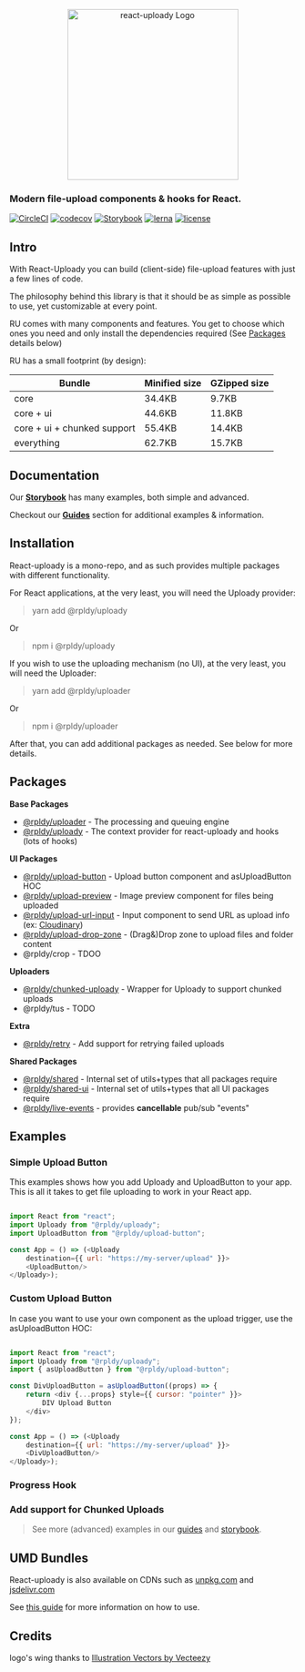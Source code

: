<p align="center">
    <img src="https://res.cloudinary.com/yoav-cloud/image/upload/w_400/v22212321/icons/react-uploady-text-logo.png" width="300" alt='react-uploady Logo' aria-label='react-uploady' />
    
   <h3>Modern file-upload components & hooks for React.</h3>
</p>

<p align="center">

  [![CircleCI](https://circleci.com/gh/yoavniran/react-uploady.svg?style=svg)](https://circleci.com/gh/yoavniran/react-uploady)
  [![codecov](https://codecov.io/gh/yoavniran/react-uploady/branch/master/graph/badge.svg)](https://codecov.io/gh/yoavniran/react-uploady)
  [![Storybook](https://cdn.jsdelivr.net/gh/storybookjs/brand@master/badge/badge-storybook.svg)](https://react-uploady-storybook.netlify.com/)
  [![lerna](https://img.shields.io/badge/maintained%20with-lerna-cc00ff.svg)](https://lerna.js.org/)
  [![license](https://img.shields.io/github/license/yoavniran/react-uploady?color=blue&style=plastic)](https://github.com/yoavniran/react-uploady/blob/master/LICENCE)
</p>

## Intro

With React-Uploady you can build (client-side) file-upload features with just a few lines of code.

The philosophy behind this library is that it should be as simple as possible to use, yet customizable at every point. 

RU comes with many components and features. 
You get to choose which ones you need and only install the dependencies required (See [Packages](#packages) details below)

RU has a small footprint (by design):

| Bundle         | Minified size | GZipped size
| -------------- | ------------- | -------------
| core                         | 34.4KB          | 9.7KB
| core + ui                    | 44.6KB          | 11.8KB
| core + ui + chunked support  | 55.4KB          | 14.4KB
| everything                   | 62.7KB          | 15.7KB

## Documentation

Our __[Storybook](https://react-uploady-storybook.netlify.com/)__ has many examples, both simple and advanced.

<!--TODO XXXX Need animated gif here showing storybook XXXXX-->


Checkout our __[Guides](guides)__ section for additional examples & information.

## Installation

React-uploady is a mono-repo, and as such provides multiple packages with different functionality.

For React applications, at the very least, you will need the Uploady provider:

> yarn add @rpldy/uploady

Or

> npm i @rpldy/uploady

If you wish to use the uploading mechanism (no UI), at the very least, you will need the Uploader:

> yarn add @rpldy/uploader

Or

> npm i @rpldy/uploader


After that, you can add additional packages as needed. See below for more details.

## Packages

**Base Packages**

* [@rpldy/uploader](packages/uploader) - The processing and queuing engine
* [@rpldy/uploady](packages/ui/uploady) - The context provider for react-uploady and hooks (lots of hooks)

**UI Packages**
* [@rpldy/upload-button](packages/ui/upload-button) - Upload button component and asUploadButton HOC  
* [@rpldy/upload-preview](packages/ui/upload-preview) - Image preview component for files being uploaded 
* [@rpldy/upload-url-input](packages/ui/upload-url-input) - Input component to send URL as upload info (ex: [Cloudinary](https://cloudinary.com/documentation/upload_images#auto_fetching_remote_images))
* [@rpldy/upload-drop-zone](packages/ui/upload-drop-zone) - (Drag&)Drop zone to upload files and folder content
* @rpldy/crop - TDOO

**Uploaders**
* [@rpldy/chunked-uploady](packages/ui/chunked-uploady) - Wrapper for Uploady to support chunked uploads
* @rpldy/tus - TODO 

**Extra**
* [@rpldy/retry](packages/retry) - Add support for retrying failed uploads

**Shared Packages**

* [@rpldy/shared](packages/shared) - Internal set of utils+types that all packages require  
* [@rpldy/shared-ui](packages/ui/shared) - Internal set of utils+types that all UI packages require 
* [@rpldy/live-events](packages/life-events) - provides **cancellable** pub/sub "events" 


## Examples

### Simple Upload Button

This examples shows how you add Uploady and UploadButton to your app.
This is all it takes to get file uploading to work in your React app.

```javascript 

import React from "react";
import Uploady from "@rpldy/uploady";
import UploadButton from "@rpldy/upload-button";

const App = () => (<Uploady
    destination={{ url: "https://my-server/upload" }}>
    <UploadButton/>
</Uploady>);

```

### Custom Upload Button

In case you want to use your own component as the upload trigger, use the asUploadButton HOC:

```javascript

import React from "react";
import Uploady from "@rpldy/uploady";
import { asUploadButton } from "@rpldy/upload-button";

const DivUploadButton = asUploadButton((props) => {
    return <div {...props} style={{ cursor: "pointer" }}>
        DIV Upload Button
    </div>
});

const App = () => (<Uploady
    destination={{ url: "https://my-server/upload" }}>
    <DivUploadButton/>
</Uploady>);

```

### Progress Hook




### Add support for Chunked Uploads


> See more (advanced) examples in our [guides](guides) and  [storybook](https://react-uploady-storybook.netlify.com/).

## UMD Bundles

React-uploady is also available on CDNs such as [unpkg.com](https://unpkg.com) and [jsdelivr.com](https://www.jsdelivr.com/)

<!-- TOOD: add urls here -->

See [this guide](guides/UMD.md) for more information on how to use.

## Credits

logo's wing thanks to <a href="https://www.vecteezy.com/free-vector/illustration">Illustration Vectors by Vecteezy</a>